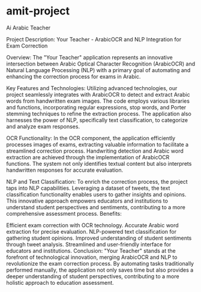 # amit-project
Ai Arabic Teacher  


Project Description: Your Teacher - ArabicOCR and NLP Integration for Exam Correction

Overview:
The "Your Teacher" application represents an innovative intersection between Arabic Optical Character Recognition (ArabicOCR) and Natural Language Processing (NLP) with a primary goal of automating and enhancing the correction process for exams in Arabic.

Key Features and Technologies:
Utilizing advanced technologies, our project seamlessly integrates with ArabicOCR to detect and extract Arabic words from handwritten exam images. The code employs various libraries and functions, incorporating regular expressions, stop words, and Porter stemming techniques to refine the extraction process. The application also harnesses the power of NLP, specifically text classification, to categorize and analyze exam responses.

OCR Functionality:
In the OCR component, the application efficiently processes images of exams, extracting valuable information to facilitate a streamlined correction process. Handwriting detection and Arabic word extraction are achieved through the implementation of ArabicOCR functions. The system not only identifies textual content but also interprets handwritten responses for accurate evaluation.

NLP and Text Classification:
To enrich the correction process, the project taps into NLP capabilities. Leveraging a dataset of tweets, the text classification functionality enables users to gather insights and opinions. This innovative approach empowers educators and institutions to understand student perspectives and sentiments, contributing to a more comprehensive assessment process.
Benefits:

Efficient exam correction with OCR technology.
Accurate Arabic word extraction for precise evaluation.
NLP-powered text classification for gathering student opinions.
Improved understanding of student sentiments through tweet analysis.
Streamlined and user-friendly interface for educators and institutions.
Conclusion:
"Your Teacher" stands at the forefront of technological innovation, merging ArabicOCR and NLP to revolutionize the exam correction process. By automating tasks traditionally performed manually, the application not only saves time but also provides a deeper understanding of student perspectives, contributing to a more holistic approach to education assessment.

